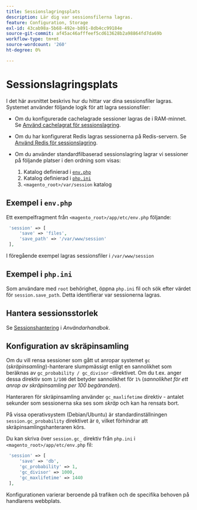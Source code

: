 ```yaml
---
title: Sessionslagringsplats
description: Lär dig var sessionsfilerna lagras.
feature: Configuration, Storage
exl-id: 43cab98a-5b68-492e-b891-8db4cc99184e
source-git-commit: af45ac46afffeef5cd613628b2a98864fd7da69b
workflow-type: tm+mt
source-wordcount: '260'
ht-degree: 0%

---
```


# Sessionslagringsplats

I det här avsnittet beskrivs hur du hittar var dina sessionsfiler lagras. Systemet använder följande logik för att lagra sessionsfiler:

- Om du konfigurerade cachelagrade sessioner lagras de i RAM-minnet. Se [Använd cachelagrat för sessionslagring](memcached.md).
- Om du har konfigurerat Redis lagras sessionerna på Redis-servern. Se [Använd Redis för sessionslagring](../cache/redis-session.md).
- Om du använder standardfilbaserad sessionslagring lagrar vi sessioner på följande platser i den ordning som visas:

   1. Katalog definierad i [`env.php`](#example-in-envphp)
   1. Katalog definierad i [`php.ini`](#example-in-phpini)
   1. `<magento_root>/var/session` katalog

## Exempel i `env.php`

Ett exempelfragment från `<magento_root>/app/etc/env.php` följande:

```php
 'session' => [
     'save' => 'files',
     'save_path' => '/var/www/session'
 ],
```

I föregående exempel lagras sessionsfiler i `/var/www/session`

## Exempel i `php.ini`

Som användare med `root` behörighet, öppna `php.ini` fil och sök efter värdet för `session.save_path`. Detta identifierar var sessionerna lagras.

## Hantera sessionsstorlek

Se [Sessionshantering](https://docs.magento.com/user-guide/stores/security-session-management.html) i _Användarhandbok_.

## Konfiguration av skräpinsamling

Om du vill rensa sessioner som gått ut anropar systemet `gc` (_skräpinsamling_)-hanterare slumpmässigt enligt en sannolikhet som beräknas av `gc_probability / gc_divisor` -direktivet. Om du t.ex. anger dessa direktiv som `1/100` det betyder sannolikhet för `1%` (_sannolikhet för ett anrop av skräpinsamling per 100 begäranden_).

Hanteraren för skräpinsamling använder `gc_maxlifetime` direktiv - antalet sekunder som sessionerna ska ses som _skräp_ och kan ha rensats bort.

På vissa operativsystem (Debian/Ubuntu) är standardinställningen `session.gc_probability` direktivet är `0`, vilket förhindrar att skräpinsamlingshanteraren körs.

Du kan skriva över `session.gc_` direktiv från `php.ini` i `<magento_root>/app/etc/env.php` fil:

```php
 'session' => [
     'save' => 'db',
     'gc_probability' => 1,
     'gc_divisor' => 1000,
     'gc_maxlifetime' => 1440
 ],
```

Konfigurationen varierar beroende på trafiken och de specifika behoven på handlarens webbplats.
